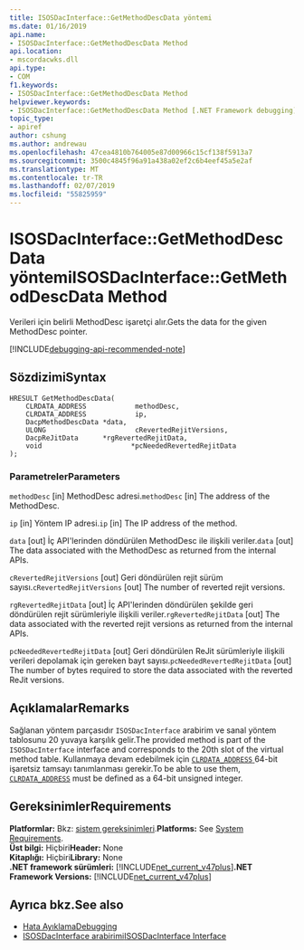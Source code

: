 ```yaml
---
title: ISOSDacInterface::GetMethodDescData yöntemi
ms.date: 01/16/2019
api.name:
- ISOSDacInterface::GetMethodDescData Method
api.location:
- mscordacwks.dll
api.type:
- COM
f1.keywords:
- ISOSDacInterface::GetMethodDescData Method
helpviewer.keywords:
- ISOSDacInterface::GetMethodDescData Method [.NET Framework debugging]
topic_type:
- apiref
author: cshung
ms.author: andrewau
ms.openlocfilehash: 47cea4810b764005e87d00966c15cf138f5913a7
ms.sourcegitcommit: 3500c4845f96a91a438a02ef2c6b4eef45a5e2af
ms.translationtype: MT
ms.contentlocale: tr-TR
ms.lasthandoff: 02/07/2019
ms.locfileid: "55825959"
---
```

# <a name="isosdacinterfacegetmethoddescdata-method"></a><span data-ttu-id="67b08-102">ISOSDacInterface::GetMethodDescData yöntemi</span><span class="sxs-lookup"><span data-stu-id="67b08-102">ISOSDacInterface::GetMethodDescData Method</span></span>

<span data-ttu-id="67b08-103">Verileri için belirli MethodDesc işaretçi alır.</span><span class="sxs-lookup"><span data-stu-id="67b08-103">Gets the data for the given MethodDesc pointer.</span></span>

[!INCLUDE[debugging-api-recommended-note](../../../../includes/debugging-api-recommended-note.md)]

## <a name="syntax"></a><span data-ttu-id="67b08-104">Sözdizimi</span><span class="sxs-lookup"><span data-stu-id="67b08-104">Syntax</span></span>

```
HRESULT GetMethodDescData(
    CLRDATA_ADDRESS            methodDesc,
    CLRDATA_ADDRESS            ip,
    DacpMethodDescData *data,
    ULONG                      cRevertedRejitVersions,
    DacpReJitData      *rgRevertedRejitData,
    void                      *pcNeededRevertedRejitData
);
```

### <a name="parameters"></a><span data-ttu-id="67b08-105">Parametreler</span><span class="sxs-lookup"><span data-stu-id="67b08-105">Parameters</span></span>

<span data-ttu-id="67b08-106">`methodDesc` [in] MethodDesc adresi.</span><span class="sxs-lookup"><span data-stu-id="67b08-106">`methodDesc` [in] The address of the MethodDesc.</span></span>

<span data-ttu-id="67b08-107">`ip` [in] Yöntem IP adresi.</span><span class="sxs-lookup"><span data-stu-id="67b08-107">`ip` [in] The IP address of the method.</span></span>

<span data-ttu-id="67b08-108">`data` [out] İç API'lerinden döndürülen MethodDesc ile ilişkili veriler.</span><span class="sxs-lookup"><span data-stu-id="67b08-108">`data` [out] The data associated with the MethodDesc as returned from the internal APIs.</span></span>

<span data-ttu-id="67b08-109">`cRevertedRejitVersions` [out] Geri döndürülen rejit sürüm sayısı.</span><span class="sxs-lookup"><span data-stu-id="67b08-109">`cRevertedRejitVersions` [out] The number of reverted rejit versions.</span></span>

<span data-ttu-id="67b08-110">`rgRevertedRejitData` [out] İç API'lerinden döndürülen şekilde geri döndürülen rejit sürümleriyle ilişkili veriler.</span><span class="sxs-lookup"><span data-stu-id="67b08-110">`rgRevertedRejitData` [out] The data associated with the reverted rejit versions as returned from the internal APIs.</span></span>

<span data-ttu-id="67b08-111">`pcNeededRevertedRejitData` [out] Geri döndürülen ReJit sürümleriyle ilişkili verileri depolamak için gereken bayt sayısı.</span><span class="sxs-lookup"><span data-stu-id="67b08-111">`pcNeededRevertedRejitData` [out] The number of bytes required to store the data associated with the reverted ReJit versions.</span></span>

## <a name="remarks"></a><span data-ttu-id="67b08-112">Açıklamalar</span><span class="sxs-lookup"><span data-stu-id="67b08-112">Remarks</span></span>

<span data-ttu-id="67b08-113">Sağlanan yöntem parçasıdır `ISOSDacInterface` arabirim ve sanal yöntem tablosunu 20 yuvaya karşılık gelir.</span><span class="sxs-lookup"><span data-stu-id="67b08-113">The provided method is part of the `ISOSDacInterface` interface and corresponds to the 20th slot of the virtual method table.</span></span> <span data-ttu-id="67b08-114">Kullanmaya devam edebilmek için [ `CLRDATA_ADDRESS` ](../common-data-types-unmanaged-api-reference.md) 64-bit işaretsiz tamsayı tanımlanması gerekir.</span><span class="sxs-lookup"><span data-stu-id="67b08-114">To be able to use them, [`CLRDATA_ADDRESS`](../common-data-types-unmanaged-api-reference.md) must be defined as a 64-bit unsigned integer.</span></span>

## <a name="requirements"></a><span data-ttu-id="67b08-115">Gereksinimler</span><span class="sxs-lookup"><span data-stu-id="67b08-115">Requirements</span></span>

<span data-ttu-id="67b08-116">**Platformlar:** Bkz: [sistem gereksinimleri](../../../../docs/framework/get-started/system-requirements.md).</span><span class="sxs-lookup"><span data-stu-id="67b08-116">**Platforms:** See [System Requirements](../../../../docs/framework/get-started/system-requirements.md).</span></span>  
<span data-ttu-id="67b08-117">**Üst bilgi:** Hiçbiri</span><span class="sxs-lookup"><span data-stu-id="67b08-117">**Header:** None</span></span>  
<span data-ttu-id="67b08-118">**Kitaplığı:** Hiçbiri</span><span class="sxs-lookup"><span data-stu-id="67b08-118">**Library:** None</span></span>  
<span data-ttu-id="67b08-119">**.NET framework sürümleri:** [!INCLUDE[net_current_v47plus](../../../../includes/net-current-v47plus.md)]</span><span class="sxs-lookup"><span data-stu-id="67b08-119">**.NET Framework Versions:** [!INCLUDE[net_current_v47plus](../../../../includes/net-current-v47plus.md)]</span></span>  

## <a name="see-also"></a><span data-ttu-id="67b08-120">Ayrıca bkz.</span><span class="sxs-lookup"><span data-stu-id="67b08-120">See also</span></span>

- [<span data-ttu-id="67b08-121">Hata Ayıklama</span><span class="sxs-lookup"><span data-stu-id="67b08-121">Debugging</span></span>](../../../../docs/framework/unmanaged-api/debugging/index.md)
- [<span data-ttu-id="67b08-122">ISOSDacInterface arabirimi</span><span class="sxs-lookup"><span data-stu-id="67b08-122">ISOSDacInterface Interface</span></span>](../../../../docs/framework/unmanaged-api/debugging/isosdacinterface-interface.md)
